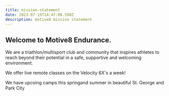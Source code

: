 ```yaml
---
title: mission-statement
date: 2023-07-15T14:47:08.590Z
description: motive8 mission statement
---
```

## Welcome to Motive8 Endurance. 

We are a triathlon/multisport club and community that inspires athletes to reach beyond their potential in a safe, supportive and welcoming environment.

We offer live remote classes on the Velocity 6X's a week!

We have upcoing camps this springand summer  in beautiful St. George and Park City